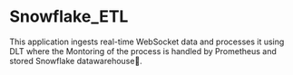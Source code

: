 # Snowflake_ETL
This application ingests real-time WebSocket data and processes it using DLT  where  the Montoring of the process is handled by Prometheus and stored Snowflake datawarehouse🏡.
